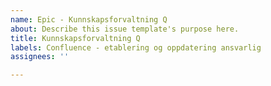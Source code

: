 ```yaml
---
name: Epic - Kunnskapsforvaltning Q
about: Describe this issue template's purpose here.
title: Kunnskapsforvaltning Q
labels: Confluence - etablering og oppdatering ansvarlig
assignees: ''

---
```



